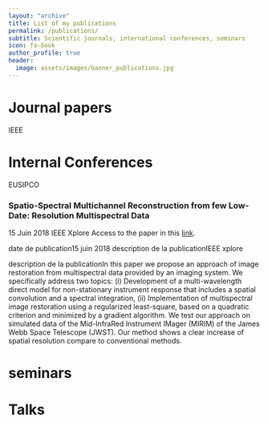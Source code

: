 ```yaml
---
layout: "archive"
title: List of my publications
permalink: /publications/
subtitle: Scientific journals, international conferences, seminars
icon: fa-book
author_profile: true
header:
  image: assets/images/banner_publications.jpg
---
```



# Journal papers
IEEE

# Internal Conferences
EUSIPCO


### Spatio-Spectral Multichannel Reconstruction from few Low-Date: Resolution Multispectral Data
15 Juin 2018
IEEE Xplore
Access to the paper in this [link](https://hal-centralesupelec.archives-ouvertes.fr/hal-01952286/file/eusipco_2018.pdf).

date de publication15 juin 2018  description de la publicationIEEE xplore

description de la publicationIn this paper we propose an approach of image
restoration from multispectral data provided by an imaging
system. We specifically address two topics: (i) Development of
a multi-wavelength direct model for non-stationary instrument
response that includes a spatial convolution and a spectral
integration, (ii) Implementation of multispectral image
restoration using a regularized least-square, based on a
quadratic criterion and minimized by a gradient algorithm.
We test our approach on simulated data of the Mid-InfraRed
Instrument IMager (MIRIM) of the James Webb Space
Telescope (JWST). Our method shows a clear increase of spatial
resolution compare to conventional methods.

# seminars

# Talks

